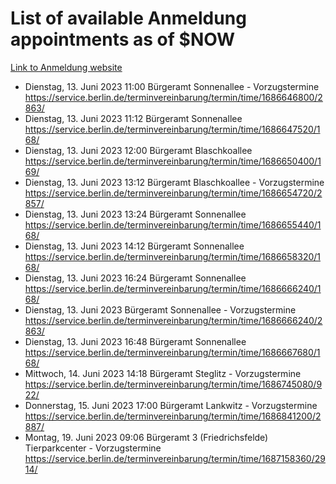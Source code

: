 # List of available Anmeldung appointments as of $NOW
[Link to Anmeldung website](https://service.berlin.de/terminvereinbarung/termin/tag.php?termin=1&anliegen[]=120686&dienstleisterlist=122210,122217,327316,122219,327312,122227,327314,122231,327346,122243,327348,122254,122252,329742,122260,329745,122262,329748,122271,327278,122273,327274,122277,327276,330436,122280,327294,122282,327290,122284,327292,122291,327270,122285,327266,122286,327264,122296,327268,150230,329760,122297,327286,122294,327284,122312,329763,122314,329775,122304,327330,122311,327334,122309,327332,317869,122281,327352,122279,329772,122283,122276,327324,122274,327326,122267,329766,122246,327318,122251,327320,122257,327322,122208,327298,122226,327300&herkunft=http%3A%2F%2Fservice.berlin.de%2Fdienstleistung%2F120686%2F)
- Dienstag, 13. Juni 2023 11:00 Bürgeramt Sonnenallee - Vorzugstermine https://service.berlin.de/terminvereinbarung/termin/time/1686646800/2863/
- Dienstag, 13. Juni 2023 11:12 Bürgeramt Sonnenallee https://service.berlin.de/terminvereinbarung/termin/time/1686647520/168/
- Dienstag, 13. Juni 2023 12:00 Bürgeramt Blaschkoallee https://service.berlin.de/terminvereinbarung/termin/time/1686650400/169/
- Dienstag, 13. Juni 2023 13:12 Bürgeramt Blaschkoallee - Vorzugstermine https://service.berlin.de/terminvereinbarung/termin/time/1686654720/2857/
- Dienstag, 13. Juni 2023 13:24 Bürgeramt Sonnenallee https://service.berlin.de/terminvereinbarung/termin/time/1686655440/168/
- Dienstag, 13. Juni 2023 14:12 Bürgeramt Sonnenallee https://service.berlin.de/terminvereinbarung/termin/time/1686658320/168/
- Dienstag, 13. Juni 2023 16:24 Bürgeramt Sonnenallee https://service.berlin.de/terminvereinbarung/termin/time/1686666240/168/
- Dienstag, 13. Juni 2023  Bürgeramt Sonnenallee - Vorzugstermine https://service.berlin.de/terminvereinbarung/termin/time/1686666240/2863/
- Dienstag, 13. Juni 2023 16:48 Bürgeramt Sonnenallee https://service.berlin.de/terminvereinbarung/termin/time/1686667680/168/
- Mittwoch, 14. Juni 2023 14:18 Bürgeramt Steglitz - Vorzugstermine https://service.berlin.de/terminvereinbarung/termin/time/1686745080/922/
- Donnerstag, 15. Juni 2023 17:00 Bürgeramt Lankwitz - Vorzugstermine https://service.berlin.de/terminvereinbarung/termin/time/1686841200/2887/
- Montag, 19. Juni 2023 09:06 Bürgeramt 3 (Friedrichsfelde) Tierparkcenter - Vorzugstermine https://service.berlin.de/terminvereinbarung/termin/time/1687158360/2914/
